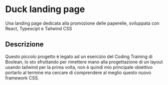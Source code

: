 # Duck landing page

Una landing page dedicata alla promozione delle paperelle, sviluppata con React, Typescipt e Tailwind CSS

## Descrizione

Questo piccolo progetto è legato ad un esercizio del Coding Training di Boolean, lo sto sfruttando per rimettere mano alla progettazione di un layout usando tailwind per la prima volta, non è quindi mio principale obiettivo portarlo al termine ma cercare di comprendere al meglio questo nuovo framework CSS.